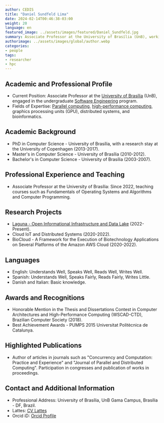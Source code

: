```yaml
---
author: CEDIS
title: "Daniel Sundfeld Lima"
date: 2024-02-14T00:46:38-03:00
weight: 20
language: en
featured_image: ../assets/images/featured/Daniel_Sundfeld.jpg
summary: Associate Professor at the University of Brasília (UnB), working in the undergraduate Software Engineering program.
authorimage: ../assets/images/global/author.webp
categories:
- people
tags: 
- researcher
- hpc
---
```

## Academic and Professional Profile
- Current Position: Associate Professor at the [University of Brasília](https://www.unb.br/) (UnB), engaged in the undergraduate [Software Engineering](http://software.unb.br/) program.
- Fields of Expertise: [Parallel computing](/en/areas/hpc/), [high-performance computing](/en/areas/hpc/), graphics processing units (GPU), distributed systems, and bioinformatics.
## Academic Background
- PhD in Computer Science - University of Brasília, with a research stay at the University of Copenhagen (2013-2017).
- Master's in Computer Science - University of Brasília (2010-2012).
- Bachelor's in Computer Science - University of Brasília (2003-2007).
## Professional Experience and Teaching
- Associate Professor at the University of Brasília: Since 2022, teaching courses such as Fundamentals of Operating Systems and Algorithms and Computer Programming.
## Research Projects
- [Laguna - Open Informational Infrastructure and Data Lake](https://www.cedis.unb.br/projetos/laguna-cloud) (2022-Present).
- Cloud IoT and Distributed Systems (2020-2022).
- BioCloud - A Framework for the Execution of Biotechnology Applications on Several Platforms of the Amazon AWS Cloud (2020-2022).
## Languages
- English: Understands Well, Speaks Well, Reads Well, Writes Well.
- Spanish: Understands Well, Speaks Fairly, Reads Fairly, Writes Little.
- Danish and Italian: Basic knowledge.
## Awards and Recognitions
- Honorable Mention in the Thesis and Dissertations Contest in Computer Architectures and High-Performance Computing (WSCAD-CTD), Brazilian Computer Society (2018).
- Best Achievement Awards - PUMPS 2015 Universitat Politècnica de Catalunya.
## Highlighted Publications
- Author of articles in journals such as "Concurrency and Computation: Practice and Experience" and "Journal of Parallel and Distributed Computing". Participation in congresses and publication of works in proceedings.
## Contact and Additional Information
- Professional Address: University of Brasília, UnB Gama Campus, Brasília - DF, Brazil.
- Lattes: [CV Lattes](http://lattes.cnpq.br/2619423058109475)
- Orcid iD: [Orcid Profile](https://orcid.org/0000-0002-5147-3698)
